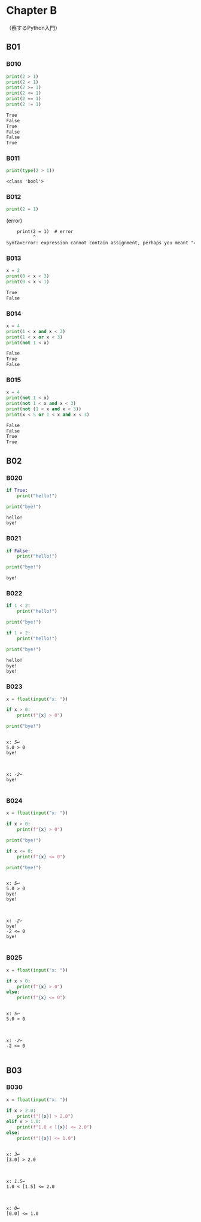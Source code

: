 Chapter B
==========
（察するPython入門）

B01
---

### B010
```py
print(2 > 1)
print(2 < 1)
print(2 >= 1)
print(2 <= 1)
print(2 == 1)
print(2 != 1)
```
```txt
True
False
True
False
False
True
```

### B011
```py
print(type(2 > 1))
```
```txt
<class 'bool'>
```

### B012
```py
print(2 = 1)
```
(error)
```txt
    print(2 = 1)  # error
          ^
SyntaxError: expression cannot contain assignment, perhaps you meant "=="?
```

### B013
```py
x = 2
print(0 < x < 3)
print(0 < x < 1)
```
```txt
True
False
```

### B014
```py
x = 4
print(1 < x and x < 3)
print(1 < x or x < 3)
print(not 1 < x)
```
```txt
False
True
False
```

### B015
```py
x = 4
print(not 1 < x)
print(not 1 < x and x < 3)
print(not (1 < x and x < 3))
print(x < 5 or 1 < x and x < 3)
```
```txt
False
False
True
True
```

B02
---

### B020
```py
if True:
    print("hello!")

print("bye!")
```
```txt
hello!
bye!
```

### B021
```py
if False:
    print("hello!")

print("bye!")
```
```txt
bye!
```

### B022
```py
if 1 < 2:
    print("hello!")

print("bye!")

if 1 > 2:
    print("hello!")

print("bye!")
```
```txt
hello!
bye!
bye!
```

### B023
```py
x = float(input("x: "))

if x > 0:
    print(f"{x} > 0")

print("bye!")
```
<pre>
<code>
x: <em>5↩️</em>
5.0 > 0
bye!
</code>
</pre>

<pre>
<code>
x: <em>-2↩️</em>
bye!
</code>
</pre>

### B024
```py
x = float(input("x: "))

if x > 0:
    print(f"{x} > 0")

print("bye!")

if x <= 0:
    print(f"{x} <= 0")

print("bye!")
```
<pre>
<code>
x: <em>5↩️</em>
5.0 > 0
bye!
bye!
</code>
</pre>

<pre>
<code>
x: <em>-2↩️</em>
bye!
-2 <= 0
bye!
</code>
</pre>

### B025
```py
x = float(input("x: "))

if x > 0:
    print(f"{x} > 0")
else:
    print(f"{x} <= 0")
```
<pre>
<code>
x: <em>5↩️</em>
5.0 > 0
</code>
</pre>

<pre>
<code>
x: <em>-2↩️</em>
-2 <= 0
</code>
</pre>

B03
---

### B030
```py
x = float(input("x: "))

if x > 2.0:
    print(f"[{x}] > 2.0")
elif x > 1.0:
    print(f"1.0 < [{x}] <= 2.0")
else:
    print(f"[{x}] <= 1.0")
```
<pre>
<code>
x: <em>3↩️</em>
[3.0] > 2.0
</code>
</pre>

<pre>
<code>
x: <em>1.5↩️</em>
1.0 < [1.5] <= 2.0
</code>
</pre>

<pre>
<code>
x: <em>0↩️</em>
[0.0] <= 1.0
</code>
</pre>
